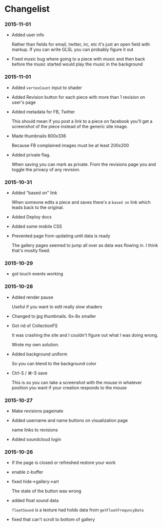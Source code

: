 # Changelist

### 2015-11-01

*   Added user info

    Rather than fields for email, twitter, irc, etc it's just
    an open field with markup. If you can write GLSL you can
    probably figure it out

*   Fixed music bug where going to a piece with music
    and then back before the music started would play
    the music in the background

### 2015-11-01

*   Added `vertexCount` input to shader

*   Added Revision button for each piece with more than 1 revision on user's page

*   Added metadata for FB, Twitter

    This should mean if you post a link to a piece on facebook
    you'll get a screenshot of the piece instead of the generic
    site image.

*   Made thumbnails 600x336

    Because FB complained images must be at least 200x200

*   Added private flag.

    When saving you can mark as private. From the revisions
    page you and toggle the privacy of any revision.

### 2015-10-31

*   Added "based on" link

    When someone edits a piece and saves there's a `based on` link
    which leads back to the original.

*   Added Deploy docs

*   Added some mobile CSS

*   Prevented page from updating until data is ready

    The gallery pages seemed to jump all over as data
    was flowing in. I think that's mostly fixed.

### 2015-10-29

*   got touch events working

### 2015-10-28

*   Added render pause

    Useful if you want to edit really slow shaders

*   Changed to jpg thumbnails. 6x-8x smaller

*   Got rid of CollectionFS

    It was crashing the site and I couldn't figure out what
    I was doing wrong.

    Wrote my own solution.

*   Added background uniform

    So you can blend to the background color

*   Ctrl-S / ⌘-S save

    This is so you can take a screenshot with the
    mouse in whatever position you want if your
    creation responds to the mouse

### 2015-10-27

*   Make revisions pageinate

*   Added username and name buttons on visualization page

    name links to revisions

*   Added soundcloud login

### 2015-10-26

*   If the page is closed or refreshed restore your work

*   enable z-buffer

*   fixed hide->gallery->art

    The state of the button was wrong

*   added float sound data

    `floatSound` is a texture had holds data
    from `getFloatFrequncyData`

*   fixed that can't scroll to bottom of gallery


